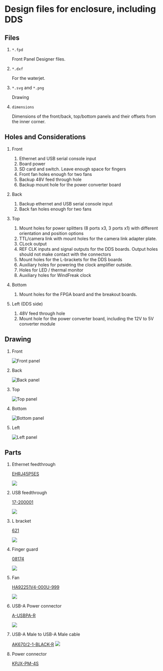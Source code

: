 # Design files for enclosure, including DDS

## Files

1. `*.fpd`

    Front Panel Designer files.

2. `*.dxf`

    For the waterjet.

3. `*.svg` and `*.png`

    Drawing

4. `dimensions`

    Dimensions of the front/back, top/bottom panels and their offsets from
    the inner corner.

## Holes and Considerations

1. Front

    1. Ethernet and USB serial console input
    2. Board power
    3. SD card and switch. Leave enough space for fingers
    4. Front fan holes enough for two fans
    5. Backup 48V feed through hole
    6. Backup mount hole for the power converter board

2. Back

    1. Backup ethernet and USB serial console input
    2. Back fan holes enough for two fans

3. Top

    1. Mount holes for power splitters (8 ports x3, 3 ports x1) with different
    orientation and position options
    2. TTL/camera link with mount holes for the camera link adapter plate.
    3. CLock output
    4. REF CLK inputs and signal outputs for the DDS boards. Output holes
    should not make contact with the connectors
    5. Mount holes for the L-brackets for the DDS boards
    6. Auxiliary holes for powering the clock amplifier outside.
    7. Holes for LED / thermal monitor
    8. Auxiliary holes for WindFreak clock

4. Bottom

    1. Mount holes for the FPGA board and the breakout boards.

5. Left (DDS side)

    1. 48V feed through hole
    2. Mount hole for the power converter board, including the 12V to 5V
       converter module

## Drawing

1. Front

    ![Front panel](front.png)

2. Back

    ![Back panel](back.png)

3. Top

    ![Top panel](top.png)

4. Bottom

    ![Bottom panel](bottom.png)

5. Left

    ![Left panel](left.png)

## Parts

1. Ethernet feedthrough

    [EHRJ45P5ES](http://www.digikey.com/product-detail/en/EHRJ45P5ES/EHRJ45P5ES-ND/2666475)

    ![](img/EHRJ45P5ES.jpg)

2. USB feedthrough

    [17-200001](http://www.digikey.com/product-detail/en/17-200001/626-1352-ND/2184932)

    ![](img/17-200001.jpg)

3. L bracket

    [621](http://www.digikey.com/product-detail/en/621/621K-ND/316544)

    ![](img/621.jpg)

4. Finger guard

    [08174](http://www.digikey.com/product-detail/en/08174/CR220-ND/43240)

    ![](img/08174.jpg)

5. Fan

    [HA92251V4-000U-999](http://www.digikey.com/product-detail/en/HA92251V4-000U-999/259-1614-ND/1937331)

    ![](img/HA92251V4-000U-999.jpg)

6. USB-A Power connector

    [A-USBPA-R](http://www.digikey.com/product-detail/en/A-USBPA-R/AE10091-ND/1007894)

    ![](img/A-USBPA-R.jpg)

7. USB-A Male to USB-A Male cable

    [AK670/2-1-BLACK-R](http://www.digikey.com/product-detail/en/AK670%2F2-1-BLACK-R/AE10623-ND/2391702)
    ![](img/AK670_2_BLACK-R.jpg)

8. Power connector

    [KPJX-PM-4S](http://www.mouser.com/ProductDetail/Kycon/KPJX-PM-4S/?qs=sGAEpiMZZMtnOp%252bbbqA001IXQJRyqYiVKhxOyaJFs88%3d)
